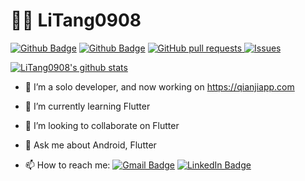 # 👨‍💻 LiTang0908

[![Github Badge](https://img.shields.io/github/followers/litang0908?style=social)](https://github.com/litang0908)
[![Github Badge](https://img.shields.io/github/stars/litang0908?style=social)](https://github.com/litang0908)
<a href="https://github.com/anuraghazra/github-readme-stats/pulls">
      <img alt="GitHub pull requests" src="https://img.shields.io/github/issues-pr/litang0908/github-readme-stats?color=0088ff" />
</a>
<a href="https://github.com/anuraghazra/github-readme-stats/issues">
      <img alt="Issues" src="https://img.shields.io/github/issues/litang0908/github-readme-stats?color=0088ff" />
</a>

[![LiTang0908's github stats](https://github-readme-stats.vercel.app/api?username=litang0908&count_private=true&hide_border=true&hide_title=true&include_all_commits=true&theme=dracula)](https://github.com/litang0908/github-readme-stats)

<!--
[![Top Langs](https://github-readme-stats.vercel.app/api/top-langs/?username=litang0908)](https://github.com/litang0908/github-readme-stats)

-->

- 🔭 I’m a solo developer, and now working on https://qianjiapp.com
- 🌱 I’m currently learning Flutter
- 👯 I’m looking to collaborate on Flutter
- 💬 Ask me about Android, Flutter

- 📫 How to reach me: [![Gmail Badge](http://img.shields.io/badge/%20-tangyuchun%40gmail.com-red?style=flat-square&logo=Gmail&logoColor=white&link=mailto:tangyuchun@gmail.com)](mailto:tangyuchun@gmail.com)
[![LinkedIn Badge](https://img.shields.io/badge/%20-Litang-blue?style=flat-square&logo=LinkedIn&logoColor=white&link=https://www.linkedin.com/in/li-tang-a6602363/)](https://www.linkedin.com/in/li-tang-a6602363/)
